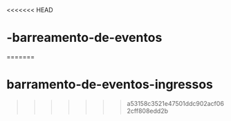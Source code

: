 <<<<<<< HEAD
# -barreamento-de-eventos
=======
# barramento-de-eventos-ingressos
>>>>>>> a53158c3521e47501ddc902acf062cff808edd2b
